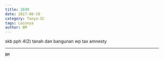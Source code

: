 ```yaml
---
title: 2699
date: 2017-06-19
category: Tanya-SC
tags: Lainnya
author: BM
---
```


skb pph 4(2) tanah dan bangunan wp tax amnesty

---



`BM`
